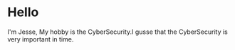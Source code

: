 # Hello
 I'm Jesse, My hobby is the CyberSecurity.I gusse that the CyberSecurity is very important in time.
